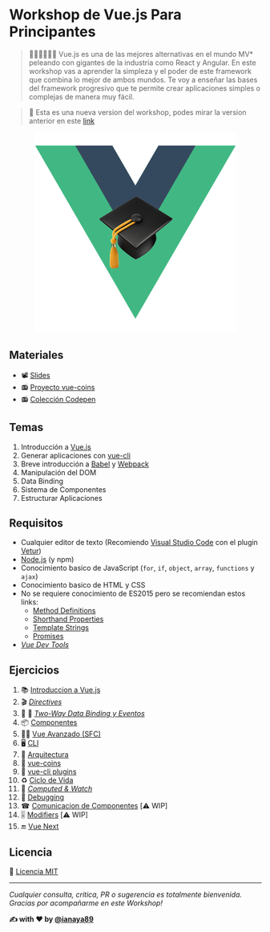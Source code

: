 # Workshop de Vue.js Para Principantes

> 👨‍🏫👩‍🏫🇪🇸 Vue.js es una de las mejores alternativas en el mundo MV* peleando con gigantes de la industria como React y Angular. En este workshop vas a aprender la simpleza y el poder de este framework que combina lo mejor de ambos mundos. Te voy a enseñar las bases del framework progresivo que te permite crear aplicaciones simples o complejas de manera muy fácil.

> 🚨 Esta es una nueva version del workshop, podes mirar la version anterior en este [link](https://github.com/ianaya89/workshop-vuejs/tree/v1.0.0)


<p align="center">
 <img src="img/logo-emoji.png" alt="vue">
</p>

## Materiales
* 📽 [Slides](https://github.com/ianaya89/workshop-vuejs/tree/master/slides)
* 📻 [Proyecto vue-coins](https://github.com/ianaya89/vue-coins)
* 📻 [Colección Codepen](https://codepen.io/collection/nVzyOE)

## Temas

1. Introducción a [Vue.js](https://vuejs.org/)
2. Generar aplicaciones con [vue-cli](https://github.com/vuejs/vue-cli)
3. Breve introducción a [Babel](http://babeljs.io/) y [Webpack](https://webpack.js.org/)
4. Manipulación del DOM
5. Data Binding
6. Sistema de Componentes
7. Estructurar Aplicaciones

## Requisitos

* Cualquier editor de texto (Recomiendo [Visual Studio Code](https://code.visualstudio.com/) con el plugin [Vetur](https://marketplace.visualstudio.com/items?itemName=octref.vetur))
* [Node.js](https://nodejs.org/en/) (y npm)
* Conocimiento basico de JavaScript (`for`, `if`, `object`, `array`, `functions` y `ajax`)
* Conocimiento basico de HTML y CSS
* No se requiere conocimiento de ES2015 pero se recomiendan estos links:
  * [Method Definitions](https://developer.mozilla.org/es/docs/Web/JavaScript/Referencia/funciónes/Method_definitions)
  * [Shorthand Properties](https://developer.mozilla.org/en/docs/Web/JavaScript/Reference/Operators/Object_initializer)
  * [Template Strings](https://developer.mozilla.org/es/docs/Web/JavaScript/Referencia/template_strings)
  * [Promises](https://developer.mozilla.org/es/docs/Web/JavaScript/Referencia/Objetos_globales/Promise)
* *[Vue Dev Tools](https://github.com/vuejs/vue-devtools)*

## Ejercicios
1. 📚 [Introduccion a Vue.js](https://github.com/ianaya89/workshop-vuejs/blob/master/ex/01.md)
2. 🎬 *[Directives](https://github.com/ianaya89/workshop-vuejs/blob/master/ex/02.md)*
3. 🔁 📅 *[Two-Way Data Binding y Eventos](https://github.com/ianaya89/workshop-vuejs/blob/master/ex/03.md)*
4. 📦 [Componentes](https://github.com/ianaya89/workshop-vuejs/blob/master/ex/04.md)
5. 👨‍🎓 [Vue Avanzado (SFC)](https://github.com/ianaya89/workshop-vuejs/blob/master/ex/05.md)
6. 🖥 [CLI](https://github.com/ianaya89/workshop-vuejs/blob/master/ex/06.md)
7. 👷 [Arquitectura](https://github.com/ianaya89/workshop-vuejs/blob/master/ex/07.md)
8. 💸 [vue-coins](https://github.com/ianaya89/workshop-vuejs/blob/master/ex/08.md)
9. 🔌 [vue-cli plugins](https://github.com/ianaya89/workshop-vuejs/blob/master/ex/09.md)
10. ♻️ [Ciclo de Vida](https://github.com/ianaya89/workshop-vuejs/blob/master/ex/10.md)
11. 👀 *[Computed & Watch](https://github.com/ianaya89/workshop-vuejs/blob/master/ex/11.md)*
12. 🐛 [Debugging](https://github.com/ianaya89/workshop-vuejs/blob/master/ex/12.md)
13. ☎ [Comunicacion de Componentes](https://github.com/ianaya89/workshop-vuejs/blob/master/ex/13.md) [⚠️ WIP]
14. 🎚 [Modifiers](https://github.com/ianaya89/workshop-vuejs/blob/master/ex/12.md) [⚠️ WIP]
15. 🔚 [Vue Next](https://github.com/ianaya89/workshop-vuejs/blob/master/ex/13.md)

## Licencia
📄 [Licencia MIT](https://github.com/ndelvalle/workshop-vuejs/blob/master/LICENSE)

---
*Cualquier consulta, critica, PR o sugerencia es totalmente bienvenida.
Gracias por acompañarme en este Workshop!*

**✍️ with ❤️ by [@ianaya89](https://twitter.com/ianaya89)**
